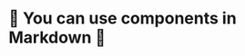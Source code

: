# 🤩 You can use components in Markdown 🤩

<Counter />
<Counter bg-color='#990000' />
<Counter bg-color='#009900' />
<Counter bg-color='#000099' />